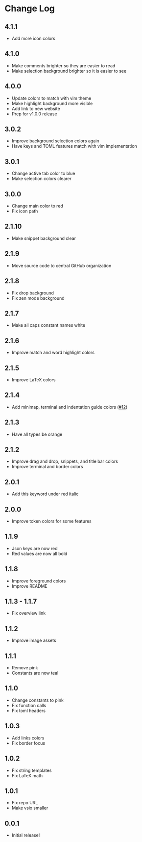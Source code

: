 # Change Log

## 4.1.1

- Add more icon colors

## 4.1.0

- Make comments brighter so they are easier to read
- Make selection background brighter so it is easier to see

## 4.0.0

- Update colors to match with vim theme
- Make highlight background more visible
- Add link to new website
- Prep for v1.0.0 release

## 3.0.2

- Improve background selection colors again
- Have keys and TOML features match with vim implementation

## 3.0.1

- Change active tab color to blue
- Make selection colors clearer

## 3.0.0

- Change main color to red
- Fix icon path

## 2.1.10

- Make snippet background clear

## 2.1.9

- Move source code to central GitHub organization

## 2.1.8

- Fix drop background
- Fix zen mode background

## 2.1.7

- Make all caps constant names white

## 2.1.6

- Improve match and word highlight colors

## 2.1.5

- Improve LaTeX colors

## 2.1.4

- Add minimap, terminal and indentation guide colors ([#12](https://github.com/Matt-Gleich/blackbird/pull/12))

## 2.1.3

- Have all types be orange

## 2.1.2

- Improve drag and drop, snippets, and title bar colors
- Improve terminal and border colors

## 2.0.1

- Add this keyword under red italic

## 2.0.0

- Improve token colors for some features

## 1.1.9

- Json keys are now red
- Red values are now all bold

## 1.1.8

- Improve foreground colors
- Improve README

## 1.1.3 - 1.1.7

- Fix overview link

## 1.1.2

- Improve image assets

## 1.1.1

- Remove pink
- Constants are now teal

## 1.1.0

- Change constants to pink
- Fix function calls
- Fix toml headers

## 1.0.3

- Add links colors
- Fix border focus

## 1.0.2

- Fix string templates
- Fix LaTeX math

## 1.0.1

- Fix repo URL
- Make vsix smaller

## 0.0.1

- Initial release!
